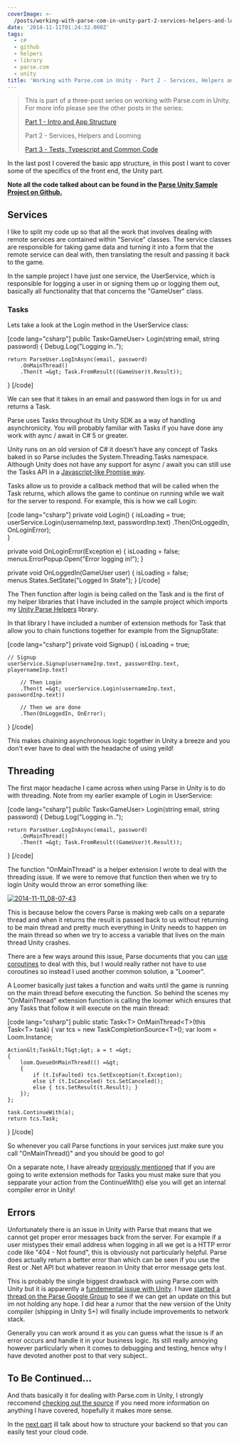 ```yaml
---
coverImage: >-
  /posts/working-with-parse-com-in-unity-part-2-services-helpers-and-looming/cover.jpg
date: '2014-11-11T01:24:32.000Z'
tags:
  - c#
  - github
  - helpers
  - library
  - parse.com
  - unity
title: 'Working with Parse.com in Unity - Part 2 - Services, Helpers and Looming'
---
```


> This is part of a three-post series on working with Parse.com in Unity. For more info please see the other posts in the series:
>
> [Part 1 - Intro and App Structure](https://www.mikecann.co.uk/programming/working-with-parse-com-in-unity-3d-part-1-intro-and-app-structure/)
>
> Part 2 - Services, Helpers and Looming
>
> [Part 3 - Tests, Typescript and Common Code](https://www.mikecann.co.uk/programming/working-with-parse-com-in-unity-part-3-tests-typescript-and-common-code/)

<!-- more -->

In the last post I covered the basic app structure, in this post I want to cover some of the specifics of the front end, the Unity part.

**Note all the code talked about can be found in the [Parse Unity Sample Project on Github.](https://github.com/mikecann/ParseUnitySampleProject)**

## Services

I like to split my code up so that all the work that involves dealing with remote services are contained within "Service" classes. The service classes are responsible for taking game data and turning it into a form that the remote service can deal with, then translating the result and passing it back to the game.

In the sample project I have just one service, the UserService, which is responsible for logging a user in or signing them up or logging them out, basically all functionality that that concerns the "GameUser" class.

### Tasks

Lets take a look at the Login method in the UserService class:

[code lang="csharp"]
public Task&lt;GameUser&gt; Login(string email, string password)
{
Debug.Log(&quot;Logging in..&quot;);

    return ParseUser.LogInAsync(email, password)
    	.OnMainThread()
    	.Then(t =&gt; Task.FromResult((GameUser)t.Result));

}
[/code]

We can see that it takes in an email and password then logs in for us and returns a Task<GameUser>.

Parse uses Tasks throughout its Unity SDK as a way of handling asynchronicity. You will probably familiar with Tasks if you have done any work with aync / await in C# 5 or greater.

Unity runs on an old version of C# it doesn't have any concept of Tasks baked in so Parse includes the System.Threading.Tasks namespace. Although Unity does not have any support for async / await you can still use the Tasks API in a [Javascript-like Promise way](https://www.html5rocks.com/en/tutorials/es6/promises/).

Tasks allow us to provide a callback method that will be called when the Task returns, which allows the game to continue on running while we wait for the server to respond. For example, this is how we call Login:

[code lang="csharp"]
private void Login()
{
isLoading = true;
userService.Login(usernameInp.text, passwordInp.text)
.Then(OnLoggedIn, OnLoginError);  
}

private void OnLoginError(Exception e)
{
isLoading = false;
menus.ErrorPopup.Open(&quot;Error logging in!&quot;);
}

private void OnLoggedIn(GameUser user)
{
isLoading = false;  
 menus.States.SetState(&quot;Logged In State&quot;);
}
[/code]

The Then function after login is being called on the Task<GameUser> and is the first of my helper libraries that I have included in the sample project which imports my [Unity Parse Helpers](https://github.com/mikecann/Unity-Parse-Helpers) library.

In that library I have included a number of extension methods for Task that allow you to chain functions together for example from the SignupState:

[code lang="csharp"]
private void Signup()
{
isLoading = true;

    // Signup
    userService.Signup(usernameInp.text, passwordInp.text, playernameInp.text)

    	// Then Login
    	.Then(t =&gt; userService.Login(usernameInp.text, passwordInp.text))

    	// Then we are done
    	.Then(OnLoggedIn, OnError);

}
[/code]

This makes chaining asynchronous logic together in Unity a breeze and you don't ever have to deal with the headache of using yeild!

## Threading

The first major headache I came across when using Parse in Unity is to do with threading. Note from my earlier example of Login in UserService:

[code lang="csharp"]
public Task&lt;GameUser&gt; Login(string email, string password)
{
Debug.Log(&quot;Logging in..&quot;);

    return ParseUser.LogInAsync(email, password)
    	.OnMainThread()
    	.Then(t =&gt; Task.FromResult((GameUser)t.Result));

}
[/code]

The function "OnMainThread" is a helper extension I wrote to deal with the threading issue. If we were to remove that function then when we try to login Unity would throw an error something like:

[![2014-11-11_08-07-43](https://www.mikecann.co.uk/wp-content/uploads/2014/11/2014-11-11_08-07-43.png)](https://www.mikecann.co.uk/wp-content/uploads/2014/11/2014-11-11_08-07-43.png)

This is because below the covers Parse is making web calls on a separate thread and when it returns the result is passed back to us without returning to be main thread and pretty much everything in Unity needs to happen on the main thread so when we try to access a variable that lives on the main thread Unity crashes.

There are a few ways around this issue, Parse documents that you can [use coroutines](https://www.parse.com/docs/unity_guide#tasks-coroutines) to deal with this, but I would really rather not have to use coroutines so instead I used another common solution, a "Loomer".

A Loomer basically just takes a function and waits until the game is running on the main thread before executing the function. So behind the scenes my "OnMainThread" extension function is calling the loomer which ensures that any Tasks that follow it will execute on the main thread:

[code lang="csharp"]
public static Task&lt;T&gt; OnMainThread&lt;T&gt;(this Task&lt;T&gt; task)
{
var tcs = new TaskCompletionSource&lt;T&gt;();
var loom = Loom.Instance;

    Action&lt;Task&lt;T&gt;&gt; a = t =&gt;
    {
    	loom.QueueOnMainThread(() =&gt;
    	{
    		if (t.IsFaulted) tcs.SetException(t.Exception);
    		else if (t.IsCanceled) tcs.SetCanceled();
    		else { tcs.SetResult(t.Result); }
    	});
    };

    task.ContinueWith(a);
    return tcs.Task;

}
[/code]

So whenever you call Parse functions in your services just make sure you call "OnMainThread()" and you should be good to go!

On a separate note, I have already [previously mentioned](https://www.mikecann.co.uk/programming/fixing-unitys-internal-compiler-error/) that if you are going to write extension methods for Tasks you must make sure that you sepparate your action from the ContinueWith() else you will get an internal compiler error in Unity!

## Errors

Unfortunately there is an issue in Unity with Parse that means that we cannot get proper error messages back from the server. For example if a user mistypes their email address when logging in all we get is a HTTP error code like "404 - Not found", this is obviously not particularly helpful. Parse does actually return a better error than which can be seen if you use the Rest or .Net API but whatever reason in Unity that error message gets lost.

This is probably the single biggest drawback with using Parse.com with Unity but it is apparently a [fundemental issue with Unity](https://www.parse.com/questions/unity-sdk-handling-errors). I have [started a thread on the Parse Google Group](https://groups.google.com/forum/#!topic/parse-developers/s4tw8iiSpAA) to see if we can get an update on this but im not holding any hope. I did hear a rumor that the new version of the Unity compiler (shipping in Unity 5+) will finally include improvements to network stack.

Generally you can work around it as you can guess what the issue is if an error occurs and handle it in your business logic. Its still really annoying however particularly when it comes to debugging and testing, hence why I have devoted another post to that very subject..

## To Be Continued...

And thats basically it for dealing with Parse.com in Unity, I strongly reccomend [checking out the source](https://github.com/mikecann/ParseUnitySampleProject) if you need more information on anything I have covered, hopefully it makes more sense.

In the [next part](https://www.mikecann.co.uk/programming/working-with-parse-com-in-unity-part-3-tests-typescript-and-common-code/) ill talk about how to structure your backend so that you can easily test your cloud code.
